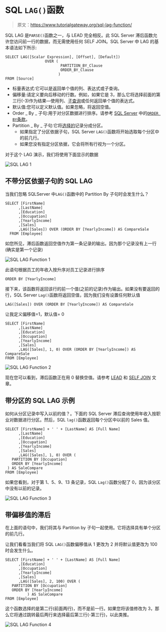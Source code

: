 # SQL `LAG()`函数

> 原文：<https://www.tutorialgateway.org/sql-lag-function/>

SQL LAG 是`PARSE()`函数之一，与 LEAD 完全相反。此 SQL Server 滞后函数允许您访问前一行的数据，而无需使用任何 SELF JOIN。SQL Server 中 LAG 的基本语法如下所示:

```
SELECT LAG([Scalar Expression], [Offset], [Default]) 
                  OVER (
                         PARTITION_BY_Clause 
                         ORDER_BY_Clause
                        )
FROM [Source]
```

*   标量表达式:它可以是返回单个值的列、表达式或子查询。
*   偏移量:请定义要向后移动的行数。例如，如果它是 3，那么它将选择前面的第三行(-3)作为结果—使用列、[子查询](https://www.tutorialgateway.org/sql-subquery/)或任何返回单个值的表达式。
*   默认值:您可以定义默认值。如果忽略，将返回空值。
*   Order _ By _ 子句:用于对分区数据进行排序。请参考 [SQL Server](https://www.tutorialgateway.org/sql/) 中的[`ORDER BY`条款](https://www.tutorialgateway.org/sql-order-by-clause/)。
*   Partition _ By _ 子句:它将[选择的](https://www.tutorialgateway.org/sql-select-statement/)记录分成分区。
    *   如果指定了分区依据子句，SQL Server `LAG()`函数将开始选取每个分区中的前几行。
    *   如果您没有指定分区依据，它会将所有行视为一个分区。

对于这个 LAG 演示，我们将使用下面显示的数据

![SQL LAG 1](img/f5eb4916b4fe3e85983e4e892dd9a14f.png)

## 不带分区依据子句的 SQL LAG

当我们忽略 SQLServer 中`LAG()`函数中的 Partition By 子句时会发生什么？

```
SELECT [FirstName]
      ,[LastName]
      ,[Education]
      ,[Occupation]
      ,[YearlyIncome]
      ,[Sales]
      ,LAG([Sales]) OVER (ORDER BY [YearlyIncome]) AS CompareSale 
  FROM [Employee]
```

如您所见，滞后函数返回空值作为第一条记录的输出。因为那个记录没有上一行(确实是第一个记录)

![SQL LAG Function 1](img/a89ed2f84afe69ab6f67386300202a7e.png)

此语句根据员工的年收入按升序对员工记录进行排序

```
ORDER BY [YearlyIncome]
```

接下来，该函数将返回该行的前一个值(之前的记录)作为输出。如果没有要返回的行，SQL Server `Lag()`函数将返回空值，因为我们没有设置任何默认值

```
LAG([Sales]) OVER (ORDER BY [YearlyIncome]) AS CompareSale
```

让我定义偏移值=1，默认值= 0

```
SELECT [FirstName]
      ,[LastName]
      ,[Education]
      ,[Occupation]
      ,[YearlyIncome]
      ,[Sales]
      ,LAG([Sales], 1, 0) OVER (ORDER BY [YearlyIncome]) AS CompareSale 
FROM [Employee]
```

![SQL LAG Function 2](img/046490d43e779bb5ba42068081d7a401.png)

现在您可以看到，滞后函数正在用 0 替换空值。请参考 [LEAD](https://www.tutorialgateway.org/sql-lead-function/) 和 [SELF JOIN](https://www.tutorialgateway.org/sql-self-join/) 文章。

## 带分区的 SQL LAG 示例

如何从分区记录中写入以前的值？。下面的 SQL Server 滞后查询使用年收入按职业对数据进行分区。然后，SQL `lag()`函数返回每个分区中以前的 Sales 值。

```
SELECT [FirstName] + ' ' + [LastName] AS [Full Name]
      ,[LastName]
      ,[Education]
      ,[Occupation]
      ,[YearlyIncome]
      ,[Sales]
      ,LAG([Sales], 1, 0) OVER (
   PARTITION BY [Occupation]
   ORDER BY [YearlyIncome]
 ) AS SaleCompare 
FROM [Employee]
```

如果您看到，对于第 1、5、9、13 条记录，SQL `Lag()`函数分配了 0，因为该分区中没有以前的记录。

![SQL LAG Function 3](img/d25c6b07b09d0814c70f0722f8f5b853.png)

## 带偏移值的滞后

在上面的语句中，我们将其与 Partition by 子句一起使用。它将选择具有单个分区的前几行。

让我们看看当我们将 SQL `LAG()`函数偏移值从 1 更改为 2 并将默认值更改为 100 时会发生什么。

```
SELECT [FirstName] + ' ' + [LastName] AS [Full Name]
      ,[Education]
      ,[Occupation]
      ,[YearlyIncome]
      ,[Sales]
      ,LAG([Sales], 2, 100) OVER (
   PARTITION BY [Occupation]
   ORDER BY [YearlyIncome]
          ) AS SaleCompare  
FROM [Employee]
```

这个函数选择的是第二行(前面两行)，而不是前一行。如果您将该值修改为 3，那么它将通过跳转最后两行来选择最后第三行(-第三行)，以此类推。

![SQL LAG Function 4](img/eed4511b2cbeafb345fc1ac5b6928720.png)